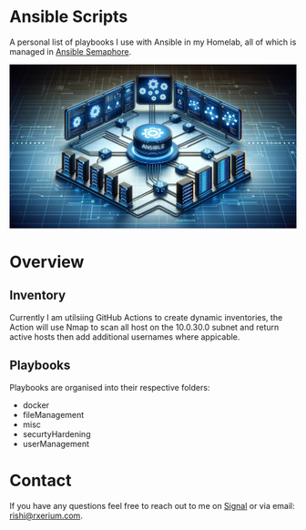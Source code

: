 # Ansible Scripts

A personal list of playbooks I use with Ansible in my Homelab, all of which is managed in [Ansible Semaphore](https://www.ansible-semaphore.com/).

![alt text](/misc/ansible-dalle.png)

# Overview

## Inventory

Currently I am utilsiing GitHub Actions to create dynamic inventories, the Action will use Nmap to scan all host on the 10.0.30.0 subnet and return active hosts then add additional usernames where appicable. 

## Playbooks

Playbooks are organised into their respective folders:
- docker
- fileManagement
- misc
- securtyHardening
- userManagement

# Contact

If you have any questions feel free to reach out to me on [Signal](https://signal.me/#eu/0Qd68U1ivXNdWCF4hf70UYFo7tB0w-GQqFpYcyV6-yr4exn2SclB6bFeP7wTAxQw) or via email: rishi@rxerium.com.